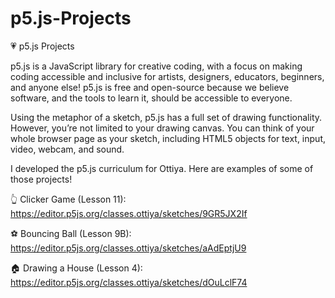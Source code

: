 # p5.js-Projects
💗 p5.js Projects

p5.js is a JavaScript library for creative coding, with a focus on making coding accessible and inclusive for artists, designers, educators, beginners, and anyone else! p5.js is free and open-source because we believe software, and the tools to learn it, should be accessible to everyone.

Using the metaphor of a sketch, p5.js has a full set of drawing functionality. However, you’re not limited to your drawing canvas. You can think of your whole browser page as your sketch, including HTML5 objects for text, input, video, webcam, and sound.


I developed the p5.js curriculum for Ottiya. Here are examples of some of those projects! 


👆 Clicker Game (Lesson 11): https://editor.p5js.org/classes.ottiya/sketches/9GR5JX2If 

⚽ Bouncing Ball (Lesson 9B): https://editor.p5js.org/classes.ottiya/sketches/aAdEptjU9

🏠 Drawing a House (Lesson 4): https://editor.p5js.org/classes.ottiya/sketches/dOuLclF74
